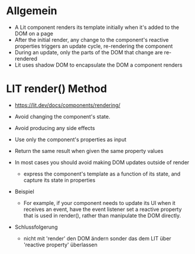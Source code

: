 
# Allgemein
- A Lit component renders its template initially when it's added to the DOM on a page
- After the initial render, any change to the component's reactive properties triggers 
  an update cycle, re-rendering the component
- During an update, only the parts of the DOM that change are re-rendered  
- Lit uses shadow DOM to encapsulate the DOM a component renders

# LIT render() Method
- https://lit.dev/docs/components/rendering/
- Avoid changing the component's state.
- Avoid producing any side effects
- Use only the component's properties as input
- Return the same result when given the same property values
- In most cases you should avoid making DOM updates outside of render
  - express the component's template as a function of its state, 
    and capture its state in properties
- Beispiel
  - For example, if your component needs to update its UI when it receives an event, 
    have the event listener set a reactive property that is used in render(), rather than manipulate the DOM directly.

- Schlussfolgerung 
  - nicht mit 'render' den DOM ändern sonder das dem LIT über 'reactive property' überlassen    

